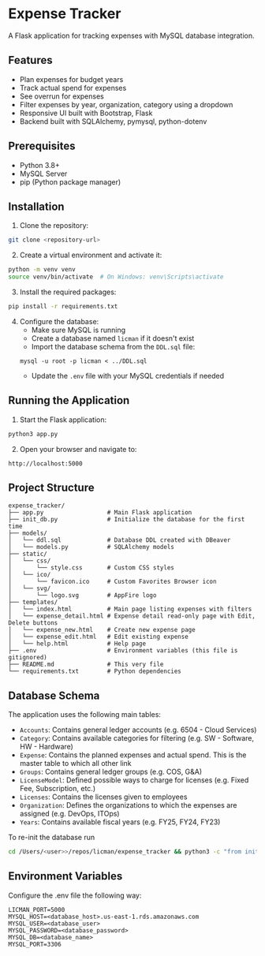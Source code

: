 # Expense Tracker

A Flask application for tracking expenses with MySQL database integration.

## Features

- Plan expenses for budget years
- Track actual spend for expenses
- See overrun for expenses
- Filter expenses by year, organization, category using a dropdown
- Responsive UI built with Bootstrap, Flask
- Backend built with SQLAlchemy, pymysql, python-dotenv

## Prerequisites

- Python 3.8+
- MySQL Server
- pip (Python package manager)

## Installation

1. Clone the repository:
```bash
git clone <repository-url>
```

2. Create a virtual environment and activate it:
```bash
python -m venv venv
source venv/bin/activate  # On Windows: venv\Scripts\activate
```

3. Install the required packages:
```bash
pip install -r requirements.txt
```

4. Configure the database:
   - Make sure MySQL is running
   - Create a database named `licman` if it doesn't exist
   - Import the database schema from the `DDL.sql` file:
   ```
   mysql -u root -p licman < ../DDL.sql
   ```
   - Update the `.env` file with your MySQL credentials if needed

## Running the Application

1. Start the Flask application:
```python
python3 app.py
```

2. Open your browser and navigate to:
```
http://localhost:5000
```

## Project Structure

```
expense_tracker/
├── app.py                  # Main Flask application
├── init_db.py              # Initialize the database for the first time
├── models/
│   └── ddl.sql             # Database DDL created with DBeaver
│   └── models.py           # SQLAlchemy models
├── static/
│   └── css/
│       └── style.css       # Custom CSS styles
│   └── ico/
│       └── favicon.ico     # Custom Favorites Browser icon
│   └── svg/
│       └── logo.svg        # AppFire logo
├── templates/
│   └── index.html          # Main page listing expenses with filters
│   └── expense_detail.html # Expense detail read-only page with Edit, Delete buttons
│   └── expense_new.html    # Create new expense page
│   └── expense_edit.html   # Edit existing expense
│   └── help.html           # Help page
├── .env                    # Environment variables (this file is gitignored)
├── README.md               # This very file
└── requirements.txt        # Python dependencies
```

## Database Schema

The application uses the following main tables:
- `Accounts`: Contains general ledger accounts (e.g. 6504 - Cloud Services)
- `Category`: Contains available categories for filtering (e.g. SW - Software, HW - Hardware)
- `Expense`: Contains the planned expenses and actual spend. This is the master table to which all other link
- `Groups`: Contains general ledger groups (e.g. COS, G&A)
- `LicenseModel`: Defined possible ways to charge for licenses (e.g. Fixed Fee, Subscription, etc.)
- `Licenses`: Contains the licenses given to employees
- `Organization`: Defines the organizations to which the expenses are assigned (e.g. DevOps, ITOps)
- `Years`: Contains available fiscal years (e.g. FY25, FY24, FY23)

To re-init the database run

```bash
cd /Users/<user>>/repos/licman/expense_tracker && python3 -c "from init_db import init_db; init_db()"
```

## Environment Variables

Configure the .env file the following way:

```
LICMAN_PORT=5000
MYSQL_HOST=<database_host>.us-east-1.rds.amazonaws.com
MYSQL_USER=<database_user>
MYSQL_PASSWORD=<database_password>
MYSQL_DB=<database_name>
MYSQL_PORT=3306
```